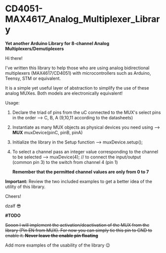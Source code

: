 # CD4051-MAX4617_Analog_Multiplexer_Library

**Yet another Arduino Library for 8-channel Analog Multiplexers/Demutiplexers**

Hi there!

I've written this library to help those who are using analog bidirectional multiplexers (MAX4617/CD4051) with microcontrollers such as Arduino, Teensy, STM or equivalent.

It is a simple yet useful layer of abstraction to simplify the use of these analog MUXes. Both models are electronically equivalent!

Usage:

1. Declare the triad of pins from the uC connected to the MUX's select pins in the order --> C, B, A (9,10,11 according to the datasheets)
2. Instantiate as many MUX objects as physical devices you need using --> **MUX** muxDevice(pinC, pinB, pinA)
3. Initialize the library in the Setup function --> muxDevice.setup();
4. To select a channel pass an integer value corresponding to the channel to be selected --> muxDevice(4); // to connect the input/output (common pin 3) to the switch from channel 4 (pin 1)
   
   **Remember that the permitted channel values are only from 0 to 7**
   
**Important:** Review the two included examples to get a better idea of the utility of this library.

Cheers!

dzalf :sunglasses:

**#TODO**

~~Sooon I will implement the activation/deactivation of the MUX from the library (Pin EN from MUX). For now you can simply tie this pin to GND to enable it. **Never leave the enable pin floating**~~

Add more examples of the usability of the library :wink:
